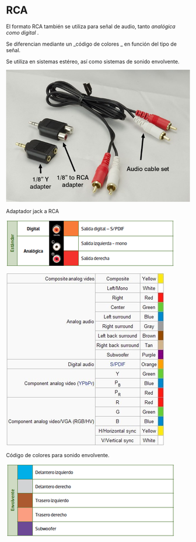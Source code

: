 # RCA

El formato RCA también se utiliza para señal de audio, tanto  _analógica como digital_ \.

Se diferencian mediante un  _código de colores _ en función del tipo de señal\.

Se utiliza en sistemas estéreo, así como sistemas de sonido envolvente\.

![imagen](img/6_Conectores_de_audio9.jpg)

Adaptador jack a RCA

![imagen](img/6_Conectores_de_audio10.png)

![imagen](img/6_Conectores_de_audio11.jpg)

Código de colores para sonido envolvente.

![imagen](img/6_Conectores_de_audio12.png)